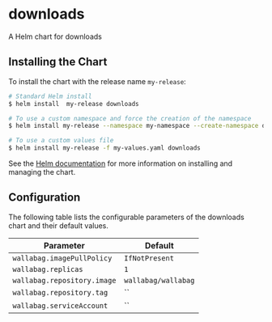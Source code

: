# downloads

A Helm chart for downloads

## Installing the Chart

To install the chart with the release name `my-release`:

```bash
# Standard Helm install
$ helm install  my-release downloads

# To use a custom namespace and force the creation of the namespace
$ helm install my-release --namespace my-namespace --create-namespace downloads

# To use a custom values file
$ helm install my-release -f my-values.yaml downloads
```

See the [Helm documentation](https://helm.sh/docs/intro/using_helm/) for more information on installing and managing the chart.

## Configuration

The following table lists the configurable parameters of the downloads chart and their default values.

| Parameter                   | Default             |
| --------------------------- | ------------------- |
| `wallabag.imagePullPolicy`  | `IfNotPresent`      |
| `wallabag.replicas`         | `1`                 |
| `wallabag.repository.image` | `wallabag/wallabag` |
| `wallabag.repository.tag`   | ``                  |
| `wallabag.serviceAccount`   | ``                  |


